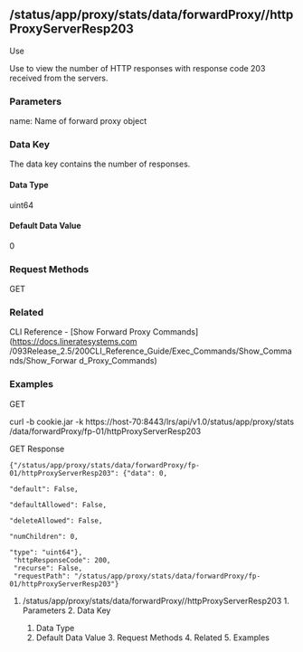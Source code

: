 ## /status/app/proxy/stats/data/forwardProxy/<name>/httpProxyServerResp203

Use

Use to view the number of HTTP responses with response code 203 received from
the servers.

### Parameters

name: Name of forward proxy object

### Data Key

The data key contains the number of responses.

#### Data Type

uint64

#### Default Data Value

0

### Request Methods

GET

### Related

CLI Reference - [Show Forward Proxy Commands](https://docs.lineratesystems.com
/093Release_2.5/200CLI_Reference_Guide/Exec_Commands/Show_Commands/Show_Forwar
d_Proxy_Commands)

### Examples

GET

curl -b cookie.jar -k https://host-70:8443/lrs/api/v1.0/status/app/proxy/stats
/data/forwardProxy/fp-01/httpProxyServerResp203

GET Response

    
    {"/status/app/proxy/stats/data/forwardProxy/fp-01/httpProxyServerResp203": {"data": 0,
                                                                                 "default": False,
                                                                                 "defaultAllowed": False,
                                                                                 "deleteAllowed": False,
                                                                                 "numChildren": 0,
                                                                                 "type": "uint64"},
     "httpResponseCode": 200,
     "recurse": False,
     "requestPath": "/status/app/proxy/stats/data/forwardProxy/fp-01/httpProxyServerResp203"}
    

  1. /status/app/proxy/stats/data/forwardProxy/<name>/httpProxyServerResp203
    1. Parameters
    2. Data Key
      1. Data Type
      2. Default Data Value
    3. Request Methods
    4. Related
    5. Examples

